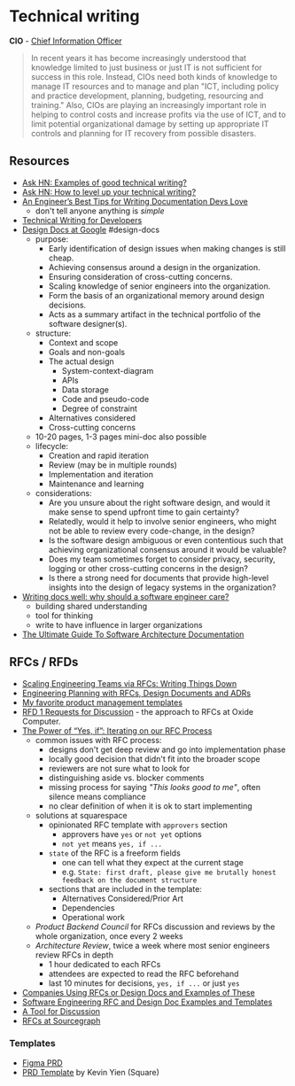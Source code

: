 # Technical writing

**CIO** - [Chief Information Officer](https://en.wikipedia.org/wiki/Chief_information_officer)
  > In recent years it has become increasingly understood that knowledge limited to just business or just IT is not sufficient for success in this role. Instead, CIOs need both kinds of knowledge to manage IT resources and to manage and plan "ICT, including policy and practice development, planning, budgeting, resourcing and training." Also, CIOs are playing an increasingly important role in helping to control costs and increase profits via the use of ICT, and to limit potential organizational damage by setting up appropriate IT controls and planning for IT recovery from possible disasters.

## Resources

- [Ask HN: Examples of good technical writing?](https://news.ycombinator.com/item?id=31630915)
- [Ask HN: How to level up your technical writing?](https://news.ycombinator.com/item?id=31859040)
- [An Engineer’s Best Tips for Writing Documentation Devs Love](https://thenewstack.io/an-engineers-best-tips-for-writing-documentation-devs-love/)
  - don't tell anyone anything is _simple_
- [Technical Writing for Developers](https://css-tricks.com/technical-writing-for-developers/)
- [Design Docs at Google](https://www.industrialempathy.com/posts/design-docs-at-google/) #design-docs
  - purpose:
    - Early identification of design issues when making changes is still cheap.
    - Achieving consensus around a design in the organization.
    - Ensuring consideration of cross-cutting concerns.
    - Scaling knowledge of senior engineers into the organization.
    - Form the basis of an organizational memory around design decisions.
    - Acts as a summary artifact in the technical portfolio of the software designer(s).
  - structure:
    - Context and scope
    - Goals and non-goals
    - The actual design
      - System-context-diagram
      - APIs
      - Data storage
      - Code and pseudo-code
      - Degree of constraint
    - Alternatives considered
    - Cross-cutting concerns
  - 10-20 pages, 1-3 pages mini-doc also possible
  - lifecycle:
    - Creation and rapid iteration
    - Review (may be in multiple rounds)
    - Implementation and iteration
    - Maintenance and learning
  - considerations:
    - Are you unsure about the right software design, and would it make sense to spend upfront time to gain certainty?
    - Relatedly, would it help to involve senior engineers, who might not be able to review every code-change, in the design?
    - Is the software design ambiguous or even contentious such that achieving organizational consensus around it would be valuable?
    - Does my team sometimes forget to consider privacy, security, logging or other cross-cutting concerns in the design?
    - Is there a strong need for documents that provide high-level insights into the design of legacy systems in the organization?
- [Writing docs well: why should a software engineer care?](https://surfingcomplexity.blog/2022/11/24/writing-docs-well-why-should-a-software-engineer-care/)
  - building shared understanding
  - tool for thinking
  - write to have influence in larger organizations
- [The Ultimate Guide To Software Architecture Documentation](https://www.workingsoftware.dev/software-architecture-documentation-the-ultimate-guide/)

## RFCs / RFDs

- [Scaling Engineering Teams via RFCs: Writing Things Down](https://blog.pragmaticengineer.com/scaling-engineering-teams-via-writing-things-down-rfcs)
- [Engineering Planning with RFCs, Design Documents and ADRs](https://newsletter.pragmaticengineer.com/p/rfcs-and-design-docs)
- [My favorite product management templates](https://www.lennysnewsletter.com/p/my-favorite-templates-issue-37)
- [RFD 1 Requests for Discussion](https://oxide.computer/blog/rfd-1-requests-for-discussion/) - the approach to RFCs at Oxide Computer.
- [The Power of “Yes, if”: Iterating on our RFC Process](https://engineering.squarespace.com/blog/2019/the-power-of-yes-if)
  - common issues with RFC process:
    - designs don't get deep review and go into implementation phase
    - locally good decision that didn't fit into the broader scope
    - reviewers are not sure what to look for
    - distinguishing aside vs. blocker comments
    - missing process for saying _"This looks good to me"_, often silence means compliance
    - no clear definition of when it is ok to start implementing
  - solutions at squarespace
    - opinionated RFC template with `approvers` section
      - approvers have `yes` or `not yet` options
      - `not yet` means `yes, if ...`
    - `state` of the RFC is a freeform fields
      - one can tell what they expect at the current stage
      - e.g. `State: first draft, please give me brutally honest feedback on the document structure`
    - sections that are included in the template:
      - Alternatives Considered/Prior Art
      - Dependencies
      - Operational work
  - _Product Backend Council_ for RFCs discussion and reviews by the whole organization, once every 2 weeks
  - _Architecture Review_, twice a week where most senior engineers review RFCs in depth
    - 1 hour dedicated to each RFCs
    - attendees are expected to read the RFC beforehand
    - last 10 minutes for decisions, `yes, if ...` or just `yes`
- [Companies Using RFCs or Design Docs and Examples of These](https://blog.pragmaticengineer.com/rfcs-and-design-docs/)
- [Software Engineering RFC and Design Doc Examples and Templates](https://newsletter.pragmaticengineer.com/p/software-engineering-rfc-and-design)
- [A Tool for Discussion](https://oxide.computer/blog/a-tool-for-discussion)
- [RFCs at Sourcegraph](https://handbook.sourcegraph.com/company-info-and-process/communication/rfcs/)

### Templates

- [Figma PRD](https://coda.io/@yuhki/figmas-approach-to-product-requirement-docs/prd-name-of-project-1)
- [PRD Template](https://docs.google.com/document/d/1mEMDcHmtQ6twzNlpvF-9maNlAcezpWDtCnyIqWkODZs/edit#heading=h.7ueoyja6ijay) by Kevin Yien (Square)
